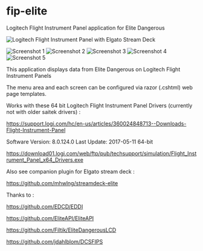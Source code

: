 # fip-elite
Logitech Flight Instrument Panel application for Elite Dangerous

![Logitech Flight Instrument Panel with Elgato Stream Deck](https://i.imgur.com/HTcbXx9.jpg)

![Screenshot 1](https://i.imgur.com/NePOhLk.png)
![Screenshot 2](https://i.imgur.com/rXM4j8n.png)
![Screenshot 3](https://i.imgur.com/bNvRhL3.png)
![Screenshot 4](https://i.imgur.com/pOWJuQ2.png)
![Screenshot 5](https://i.imgur.com/syJSN8p.png)

This application displays data from Elite Dangerous on Logitech Flight Instrument Panels

The menu area and each screen can be configured via razor (.cshtml) web page templates.

Works with these 64 bit Logitech Flight Instrument Panel Drivers (currently not with older saitek drivers) :

https://support.logi.com/hc/en-us/articles/360024848713--Downloads-Flight-Instrument-Panel

Software Version: 8.0.124.0
Last Update: 2017-05-11
64-bit

https://download01.logi.com/web/ftp/pub/techsupport/simulation/Flight_Instrument_Panel_x64_Drivers.exe


Also see companion plugin for Elgato stream deck :

https://github.com/mhwlng/streamdeck-elite

Thanks to :

https://github.com/EDCD/EDDI

https://github.com/EliteAPI/EliteAPI

https://github.com/Filtik/EliteDangerousLCD

https://github.com/jdahlblom/DCSFIPS
